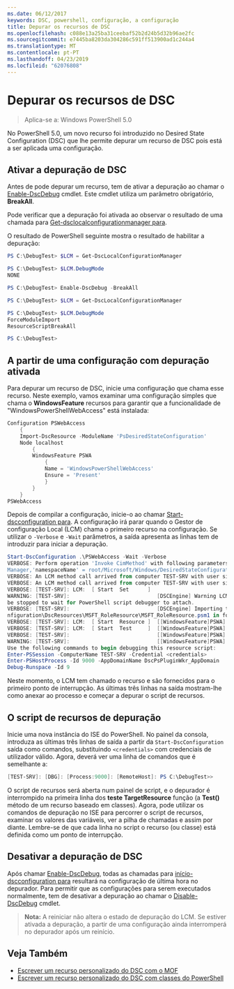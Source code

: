 ```yaml
---
ms.date: 06/12/2017
keywords: DSC, powershell, configuração, a configuração
title: Depurar os recursos de DSC
ms.openlocfilehash: c088e13a25ba31ceebaf52b2d24b5d32b96ae2fc
ms.sourcegitcommit: e7445ba8203da304286c591ff513900ad1c244a4
ms.translationtype: MT
ms.contentlocale: pt-PT
ms.lasthandoff: 04/23/2019
ms.locfileid: "62076808"
---
```

# <a name="debugging-dsc-resources"></a>Depurar os recursos de DSC

> Aplica-se a: Windows PowerShell 5.0

No PowerShell 5.0, um novo recurso foi introduzido no Desired State Configuration (DSC) que lhe permite depurar um recurso de DSC pois está a ser aplicada uma configuração.

## <a name="enabling-dsc-debugging"></a>Ativar a depuração de DSC
Antes de pode depurar um recurso, tem de ativar a depuração ao chamar o [Enable-DscDebug](/powershell/module/PSDesiredStateConfiguration/Enable-DscDebug) cmdlet.
Este cmdlet utiliza um parâmetro obrigatório, **BreakAll**.

Pode verificar que a depuração foi ativada ao observar o resultado de uma chamada para [Get-dsclocalconfigurationmanager para](/powershell/module/PSDesiredStateConfiguration/Get-DscLocalConfigurationManager).

O resultado de PowerShell seguinte mostra o resultado de habilitar a depuração:


```powershell
PS C:\DebugTest> $LCM = Get-DscLocalConfigurationManager

PS C:\DebugTest> $LCM.DebugMode
NONE

PS C:\DebugTest> Enable-DscDebug -BreakAll

PS C:\DebugTest> $LCM = Get-DscLocalConfigurationManager

PS C:\DebugTest> $LCM.DebugMode
ForceModuleImport
ResourceScriptBreakAll

PS C:\DebugTest>
```


## <a name="starting-a-configuration-with-debug-enabled"></a>A partir de uma configuração com depuração ativada
Para depurar um recurso de DSC, inicie uma configuração que chama esse recurso.
Neste exemplo, vamos examinar uma configuração simples que chama o **WindowsFeature** recursos para garantir que a funcionalidade de "WindowsPowerShellWebAccess" está instalada:

```powershell
Configuration PSWebAccess
    {
    Import-DscResource -ModuleName 'PsDesiredStateConfiguration'
    Node localhost
        {
        WindowsFeature PSWA
            {
            Name = 'WindowsPowerShellWebAccess'
            Ensure = 'Present'
            }
        }
    }
PSWebAccess
```
Depois de compilar a configuração, inicie-o ao chamar [Start-dscconfiguration para](/powershell/module/psdesiredstateconfiguration/start-dscconfiguration).
A configuração irá parar quando o Gestor de configuração Local (LCM) chama o primeiro recurso na configuração.
Se utilizar o `-Verbose` e `-Wait` parâmetros, a saída apresenta as linhas tem de introduzir para iniciar a depuração.

```powershell
Start-DscConfiguration .\PSWebAccess -Wait -Verbose
VERBOSE: Perform operation 'Invoke CimMethod' with following parameters, ''methodName' = SendConfigurationApply,'className' = MSFT_DSCLocalConfiguration
Manager,'namespaceName' = root/Microsoft/Windows/DesiredStateConfiguration'.
VERBOSE: An LCM method call arrived from computer TEST-SRV with user sid S-1-5-21-2127521184-1604012920-1887927527-108583.
VERBOSE: An LCM method call arrived from computer TEST-SRV with user sid S-1-5-21-2127521184-1604012920-1887927527-108583.
VERBOSE: [TEST-SRV]: LCM:  [ Start  Set      ]
WARNING: [TEST-SRV]:                            [DSCEngine] Warning LCM is in Debug 'ResourceScriptBreakAll' mode.  Resource script processing will
be stopped to wait for PowerShell script debugger to attach.
VERBOSE: [TEST-SRV]:                            [DSCEngine] Importing the module C:\WINDOWS\system32\WindowsPowerShell\v1.0\Modules\PSDesiredStateCo
nfiguration\DscResources\MSFT_RoleResource\MSFT_RoleResource.psm1 in force mode.
VERBOSE: [TEST-SRV]: LCM:  [ Start  Resource ]  [[WindowsFeature]PSWA]
VERBOSE: [TEST-SRV]: LCM:  [ Start  Test     ]  [[WindowsFeature]PSWA]
VERBOSE: [TEST-SRV]:                            [[WindowsFeature]PSWA] Importing the module MSFT_RoleResource in force mode.
WARNING: [TEST-SRV]:                            [[WindowsFeature]PSWA] Resource is waiting for PowerShell script debugger to attach.
Use the following commands to begin debugging this resource script:
Enter-PSSession -ComputerName TEST-SRV -Credential <credentials>
Enter-PSHostProcess -Id 9000 -AppDomainName DscPsPluginWkr_AppDomain
Debug-Runspace -Id 9
```
Neste momento, o LCM tem chamado o recurso e são fornecidos para o primeiro ponto de interrupção.
As últimas três linhas na saída mostram-lhe como anexar ao processo e começar a depurar o script de recursos.

## <a name="debugging-the-resource-script"></a>O script de recursos de depuração

Inicie uma nova instância do ISE do PowerShell.
No painel da consola, introduza as últimas três linhas de saída a partir da `Start-DscConfiguration` saída como comandos, substituindo `<credentials>` com credenciais de utilizador válido.
Agora, deverá ver uma linha de comandos que é semelhante a:

```powershell
[TEST-SRV]: [DBG]: [Process:9000]: [RemoteHost]: PS C:\DebugTest>>
```

O script de recursos será aberta num painel de script, e o depurador é interrompido na primeira linha dos **teste TargetResource** função (a **Test()** método de um recurso baseado em classes).
Agora, pode utilizar os comandos de depuração no ISE para percorrer o script de recursos, examinar os valores das variáveis, ver a pilha de chamadas e assim por diante. Lembre-se de que cada linha no script o recurso (ou classe) está definida como um ponto de interrupção.

## <a name="disabling-dsc-debugging"></a>Desativar a depuração de DSC

Após chamar [Enable-DscDebug](/powershell/module/PSDesiredStateConfiguration/Enable-DscDebug), todas as chamadas para [início-dscconfiguration para](/powershell/module/psdesiredstateconfiguration/start-dscconfiguration) resultará na configuração de última hora no depurador. Para permitir que as configurações para serem executados normalmente, tem de desativar a depuração ao chamar o [Disable-DscDebug](/powershell/module/PSDesiredStateConfiguration/Disable-DscDebug) cmdlet.

>**Nota:** A reiniciar não altera o estado de depuração do LCM. Se estiver ativada a depuração, a partir de uma configuração ainda interromperá no depurador após um reinício.

## <a name="see-also"></a>Veja Também

- [Escrever um recurso personalizado do DSC com o MOF](../resources/authoringResourceMOF.md)
- [Escrever um recurso personalizado do DSC com classes do PowerShell](../resources/authoringResourceClass.md)
